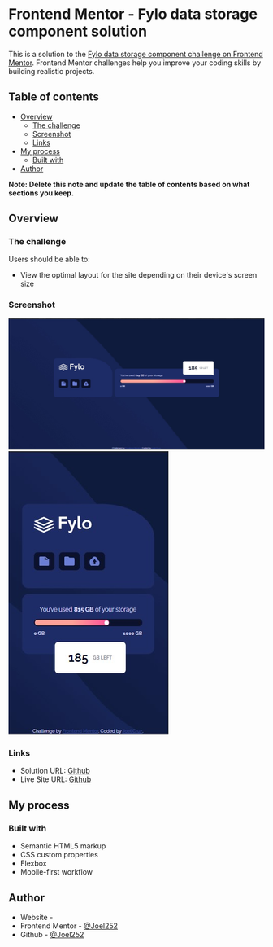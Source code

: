 # Frontend Mentor - Fylo data storage component solution

This is a solution to the [Fylo data storage component challenge on Frontend Mentor](https://www.frontendmentor.io/challenges/fylo-data-storage-component-1dZPRbV5n). Frontend Mentor challenges help you improve your coding skills by building realistic projects. 

## Table of contents

- [Overview](#overview)
  - [The challenge](#the-challenge)
  - [Screenshot](#screenshot)
  - [Links](#links)
- [My process](#my-process)
  - [Built with](#built-with)
- [Author](#author)

**Note: Delete this note and update the table of contents based on what sections you keep.**

## Overview

### The challenge

Users should be able to:

- View the optimal layout for the site depending on their device's screen size

### Screenshot

![screenshot-desktop](./screenshot-desktop.jpg)
![screenshot-mobile](./screenshot-mobile.jpg)

### Links

- Solution URL: [Github](https://github.com/Joel252/Frontend-Mentor-Solutions/tree/master/QR%20code%20component)
- Live Site URL: [Github](https://joel252.github.io/Frontend-Mentor-Solutions/Fylo%20data%20storage%20component%20master/)

## My process

### Built with

- Semantic HTML5 markup
- CSS custom properties
- Flexbox
- Mobile-first workflow

## Author

- Website - []()
- Frontend Mentor - [@Joel252](https://www.frontendmentor.io/profile/Joel252)
- Github - [@Joel252](https://github.com/Joel252)
